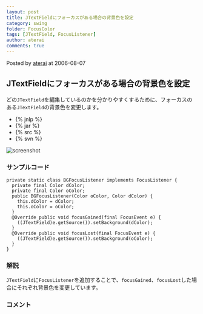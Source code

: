 ```yaml
---
layout: post
title: JTextFieldにフォーカスがある場合の背景色を設定
category: swing
folder: FocusColor
tags: [JTextField, FocusListener]
author: aterai
comments: true
---
```


Posted by [aterai](http://terai.xrea.jp/aterai.html) at 2006-08-07

## JTextFieldにフォーカスがある場合の背景色を設定
どの`JTextField`を編集しているのかを分かりやすくするために、フォーカスのある`JTextField`の背景色を変更します。

- {% jnlp %}
- {% jar %}
- {% src %}
- {% svn %}

<!-- dummy comment line for breaking list -->

![screenshot](https://lh6.googleusercontent.com/_9Z4BYR88imo/TQTM__NmYpI/AAAAAAAAAaE/EUMDKR-Rwa4/s800/FocusColor.png)

### サンプルコード
<pre class="prettyprint"><code>private static class BGFocusListener implements FocusListener {
  private final Color dColor;
  private final Color oColor;
  public BGFocusListener(Color oColor, Color dColor) {
    this.dColor = dColor;
    this.oColor = oColor;
  }
  @Override public void focusGained(final FocusEvent e) {
    ((JTextField)e.getSource()).setBackground(dColor);
  }
  @Override public void focusLost(final FocusEvent e) {
    ((JTextField)e.getSource()).setBackground(oColor);
  }
}
</code></pre>

### 解説
`JTextField`に`FocusListener`を追加することで、`focusGained`、`focusLost`した場合にそれぞれ背景色を変更しています。

### コメント
